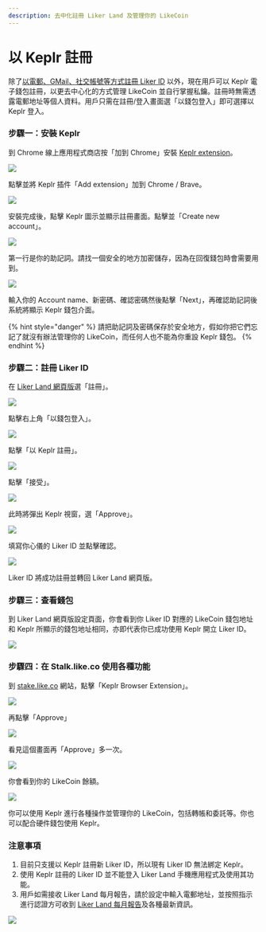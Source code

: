```yaml
---
description: 去中化註冊 Liker Land 及管理你的 LikeCoin
---
```


# 以 Keplr 註冊

除了[以電郵、GMail、社交帳號等方式註冊 Liker ID](register.md) 以外，現在用戶可以 Keplr 電子錢包註冊，以更去中心化的方式管理 LikeCoin 並自行掌握私鑰。註冊時無需透露電郵地址等個人資料。用戶只需在註冊/登入畫面選「以錢包登入」即可選擇以 Keplr 登入。

### 步驟一：安裝 Keplr

到 Chrome 線上應用程式商店按「加到 Chrome」安裝 [Keplr extension](https://chrome.google.com/webstore/detail/keplr/dmkamcknogkgcdfhhbddcghachkejeap)。

![](../../.gitbook/assets/keplr01.png)

點擊並將 Keplr 插件「Add extension」加到 Chrome / Brave。

![](../../.gitbook/assets/keplr02.png)

安裝完成後，點擊 Keplr 圖示並顯示註冊畫面。點擊並「Create new account」。

![](../../.gitbook/assets/keplr03.png)

第一行是你的助記詞。請找一個安全的地方加密儲存，因為在回復錢包時會需要用到。

![](../../.gitbook/assets/keplr04.png)

輸入你的 Account name、新密碼、確認密碼然後點擊「Next」，再確認助記詞後系統將顯示 Keplr 錢包介面。

{% hint style="danger" %}
請把助記詞及密碼保存於安全地方，假如你把它們忘記了就沒有辦法管理你的 LikeCoin，而任何人也不能為你重設 Keplr 錢包。
{% endhint %}

### 步驟二：註冊 Liker ID

在 [Liker Land 網頁版](https://liker.land/)選「註冊」。

![](../../.gitbook/assets/keplr-liker-id-00.png)

點擊右上角「以錢包登入」。

![](../../.gitbook/assets/keplr-liker-id-01.png)

點擊「以 Keplr 註冊」。

![](../../.gitbook/assets/keplr-liker-id-02.png)

點擊「接受」。

![](../../.gitbook/assets/keplr-liker-id-03-en.png)

此時將彈出 Keplr 視窗，選「Approve」。

![](../../.gitbook/assets/keplr-liker-id-04.png)

填寫你心儀的 Liker ID 並點擊確認。

![](../../.gitbook/assets/keplr-liker-id-05.png)

Liker ID 將成功註冊並轉回 Liker Land 網頁版。

### 步驟三：查看錢包

到 Liker Land 網頁版設定頁面，你會看到你 Liker ID 對應的 LikeCoin 錢包地址和 Keplr 所顯示的錢包地址相同，亦即代表你已成功使用 Keplr 開立 Liker ID。

![](../../.gitbook/assets/keplr-liker-id-06.png)

### 步驟四：在 Stalk.like.co 使用各種功能

到 [stake.like.co](http://stake.like.co/) 網站，點擊「Keplr Browser Extension」。

![](../../.gitbook/assets/keplr06.png)

再點擊「Approve」

![](../../.gitbook/assets/keplr07.png)

看見這個畫面再「Approve」多一次。

![](../../.gitbook/assets/keplr08.png)

你會看到你的 LikeCoin 餘額。

![](../../.gitbook/assets/keplr09.png)

你可以使用 Keplr 進行各種操作並管理你的 LikeCoin，包括轉帳和委託等。你也可以配合硬件錢包使用  Keplr。

### 注意事項

1. 目前只支援以 Keplr 註冊新 Liker ID，所以現有 Liker ID 無法綁定 Keplr。
2. 使用  Keplr 註冊的 Liker ID 並不能登入 Liker Land 手機應用程式及使用其功能。
3. 用戶如需接收 Liker Land 每月報告，請於設定中輸入電郵地址，並按照指示進行認證方可收到 [Liker Land 每月報告](../creatortools/monthly-report.md)及各種最新資訊。

![](../../.gitbook/assets/keplr-liker-id-07.png)

